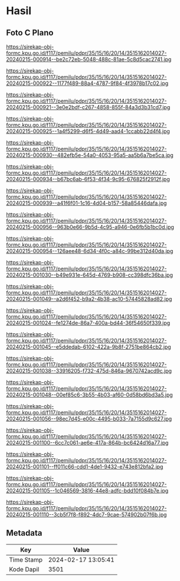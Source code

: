 # Hasil

## Foto C Plano

https://sirekap-obj-formc.kpu.go.id/f117/pemilu/pdpr/35/15/16/20/14/3515162014027-20240215-000914--be2c72eb-5048-488c-81ae-5c8d5cac2741.jpg

https://sirekap-obj-formc.kpu.go.id/f117/pemilu/pdpr/35/15/16/20/14/3515162014027-20240215-000922--1177f489-88a4-4787-9f84-4f3978b17c02.jpg

https://sirekap-obj-formc.kpu.go.id/f117/pemilu/pdpr/35/15/16/20/14/3515162014027-20240215-000921--3e0e2bdf-c267-4858-855f-84a3d3b31cd7.jpg

https://sirekap-obj-formc.kpu.go.id/f117/pemilu/pdpr/35/15/16/20/14/3515162014027-20240215-000925--1a4f5299-d6f5-4d49-aad4-1ccabb22d4f4.jpg

https://sirekap-obj-formc.kpu.go.id/f117/pemilu/pdpr/35/15/16/20/14/3515162014027-20240215-000930--482efb5e-54a0-4053-95a5-aa5b6a7be5ca.jpg

https://sirekap-obj-formc.kpu.go.id/f117/pemilu/pdpr/35/15/16/20/14/3515162014027-20240215-000934--b67bc6ab-6f53-4f34-9c95-676825f2912f.jpg

https://sirekap-obj-formc.kpu.go.id/f117/pemilu/pdpr/35/15/16/20/14/3515162014027-20240215-000939--a41f6f01-1c16-4d04-b157-58a85446dafa.jpg

https://sirekap-obj-formc.kpu.go.id/f117/pemilu/pdpr/35/15/16/20/14/3515162014027-20240215-000956--963b0e66-9b5d-4c95-a946-0e6fb5b1bc0d.jpg

https://sirekap-obj-formc.kpu.go.id/f117/pemilu/pdpr/35/15/16/20/14/3515162014027-20240215-000954--126aee48-6d34-4f0c-a84c-99be312d40da.jpg

https://sirekap-obj-formc.kpu.go.id/f117/pemilu/pdpr/35/15/16/20/14/3515162014027-20240215-001030--b49e931e-645d-4769-b908-cc398dfc36ba.jpg

https://sirekap-obj-formc.kpu.go.id/f117/pemilu/pdpr/35/15/16/20/14/3515162014027-20240215-001049--a2d6f452-b9a2-4b38-ac10-57445828ad82.jpg

https://sirekap-obj-formc.kpu.go.id/f117/pemilu/pdpr/35/15/16/20/14/3515162014027-20240215-001024--fe1274de-86a7-400a-bd44-36f54650f339.jpg

https://sirekap-obj-formc.kpu.go.id/f117/pemilu/pdpr/35/15/16/20/14/3515162014027-20240215-001045--e5ddedab-6102-422a-9b8f-2751be864cb2.jpg

https://sirekap-obj-formc.kpu.go.id/f117/pemilu/pdpr/35/15/16/20/14/3515162014027-20240215-001038--33916205-f732-475d-846a-9670742acd9c.jpg

https://sirekap-obj-formc.kpu.go.id/f117/pemilu/pdpr/35/15/16/20/14/3515162014027-20240215-001048--00ef85c6-3b55-4b03-af60-0d58bd6bd3a5.jpg

https://sirekap-obj-formc.kpu.go.id/f117/pemilu/pdpr/35/15/16/20/14/3515162014027-20240215-001056--98ec7d45-e00c-4495-b033-7a7155d9c627.jpg

https://sirekap-obj-formc.kpu.go.id/f117/pemilu/pdpr/35/15/16/20/14/3515162014027-20240215-001100--6cc7c061-ae6e-417a-864b-bc6424d16a77.jpg

https://sirekap-obj-formc.kpu.go.id/f117/pemilu/pdpr/35/15/16/20/14/3515162014027-20240215-001101--ff011c66-cdd1-4de1-9432-e743e812bfa2.jpg

https://sirekap-obj-formc.kpu.go.id/f117/pemilu/pdpr/35/15/16/20/14/3515162014027-20240215-001105--1c046569-3816-44e8-adfc-bdd10f084b7e.jpg

https://sirekap-obj-formc.kpu.go.id/f117/pemilu/pdpr/35/15/16/20/14/3515162014027-20240215-001110--3cb5f7f8-f892-4dc7-9cae-574902b07f6b.jpg


## Metadata

| Key        | Value               |
| ---------- | ------------------- |
| Time Stamp | 2024-02-17 13:05:41 |
| Kode Dapil | 3501                |



